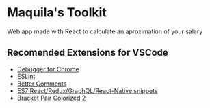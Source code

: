 # Maquila's Toolkit
Web app made with React to calculate an aproximation of your salary

<h2>Recomended Extensions for VSCode</h2>
<ul>
  <li><a href='https://marketplace.visualstudio.com/items?itemName=msjsdiag.debugger-for-chrome'>Debugger for Chrome</a></li>
  <li><a href='https://marketplace.visualstudio.com/items?itemName=dbaeumer.vscode-eslint'>ESLint</a></li>
  <li><a href='https://marketplace.visualstudio.com/items?itemName=aaron-bond.better-comments'>Better Comments</a></li>
  <li><a href='https://marketplace.visualstudio.com/items?itemName=dsznajder.es7-react-js-snippets'>ES7 React/Redux/GraphQL/React-Native snippets</a></li>
  <li><a href='https://marketplace.visualstudio.com/items?itemName=CoenraadS.bracket-pair-colorizer-2'>Bracket Pair Colorized 2</a></li>
</ul>
